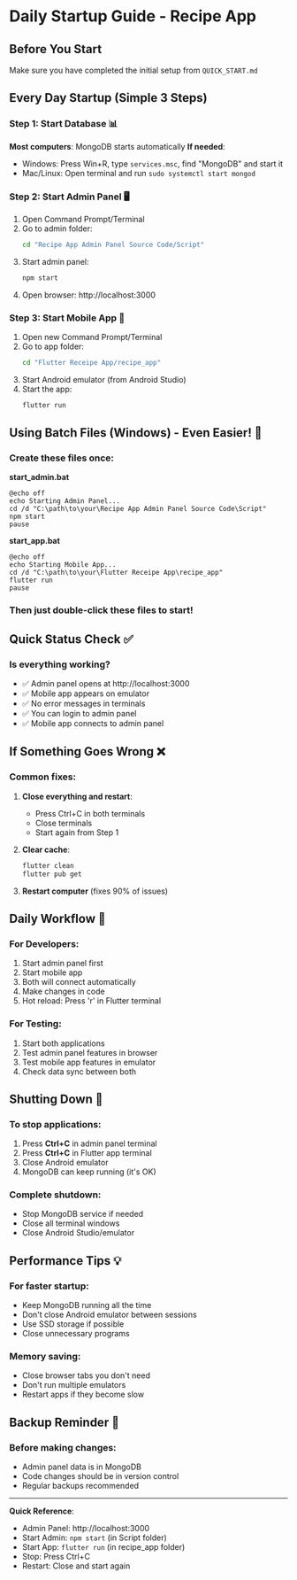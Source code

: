 # Daily Startup Guide - Recipe App

## Before You Start
Make sure you have completed the initial setup from `QUICK_START.md`

## Every Day Startup (Simple 3 Steps)

### Step 1: Start Database 📊
**Most computers**: MongoDB starts automatically
**If needed**: 
- Windows: Press Win+R, type `services.msc`, find "MongoDB" and start it
- Mac/Linux: Open terminal and run `sudo systemctl start mongod`

### Step 2: Start Admin Panel 🖥️
1. Open Command Prompt/Terminal
2. Go to admin folder:
   ```bash
   cd "Recipe App Admin Panel Source Code/Script"
   ```
3. Start admin panel:
   ```bash
   npm start
   ```
4. Open browser: http://localhost:3000

### Step 3: Start Mobile App 📱
1. Open new Command Prompt/Terminal  
2. Go to app folder:
   ```bash
   cd "Flutter Receipe App/recipe_app"
   ```
3. Start Android emulator (from Android Studio)
4. Start the app:
   ```bash
   flutter run
   ```

## Using Batch Files (Windows) - Even Easier! 🚀

### Create these files once:

**start_admin.bat**
```batch
@echo off
echo Starting Admin Panel...
cd /d "C:\path\to\your\Recipe App Admin Panel Source Code\Script"
npm start
pause
```

**start_app.bat** 
```batch
@echo off
echo Starting Mobile App...
cd /d "C:\path\to\your\Flutter Receipe App\recipe_app"
flutter run
pause
```

### Then just double-click these files to start!

## Quick Status Check ✅

### Is everything working?
- ✅ Admin panel opens at http://localhost:3000
- ✅ Mobile app appears on emulator
- ✅ No error messages in terminals
- ✅ You can login to admin panel
- ✅ Mobile app connects to admin panel

## If Something Goes Wrong ❌

### Common fixes:
1. **Close everything and restart**:
   - Press Ctrl+C in both terminals
   - Close terminals
   - Start again from Step 1

2. **Clear cache**:
   ```bash
   flutter clean
   flutter pub get
   ```

3. **Restart computer** (fixes 90% of issues)

## Daily Workflow 💼

### For Developers:
1. Start admin panel first
2. Start mobile app
3. Both will connect automatically
4. Make changes in code
5. Hot reload: Press 'r' in Flutter terminal

### For Testing:
1. Start both applications
2. Test admin panel features in browser
3. Test mobile app features in emulator
4. Check data sync between both

## Shutting Down 🔄

### To stop applications:
1. Press **Ctrl+C** in admin panel terminal
2. Press **Ctrl+C** in Flutter app terminal
3. Close Android emulator
4. MongoDB can keep running (it's OK)

### Complete shutdown:
- Stop MongoDB service if needed
- Close all terminal windows
- Close Android Studio/emulator

## Performance Tips 💡

### For faster startup:
- Keep MongoDB running all the time
- Don't close Android emulator between sessions
- Use SSD storage if possible
- Close unnecessary programs

### Memory saving:
- Close browser tabs you don't need
- Don't run multiple emulators
- Restart apps if they become slow

## Backup Reminder 💾

### Before making changes:
- Admin panel data is in MongoDB
- Code changes should be in version control
- Regular backups recommended

---

**Quick Reference**:
- Admin Panel: http://localhost:3000
- Start Admin: `npm start` (in Script folder)
- Start App: `flutter run` (in recipe_app folder)
- Stop: Press Ctrl+C
- Restart: Close and start again